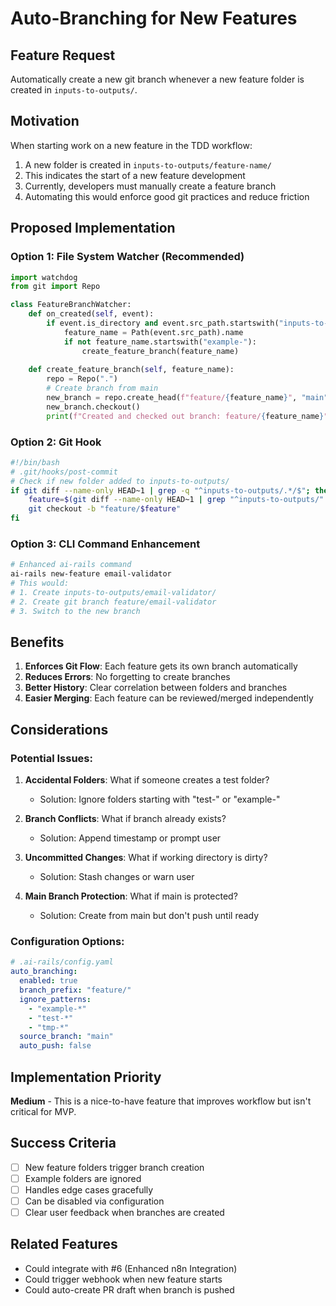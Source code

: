 # Auto-Branching for New Features

## Feature Request

Automatically create a new git branch whenever a new feature folder is created in `inputs-to-outputs/`.

## Motivation

When starting work on a new feature in the TDD workflow:
1. A new folder is created in `inputs-to-outputs/feature-name/`
2. This indicates the start of a new feature development
3. Currently, developers must manually create a feature branch
4. Automating this would enforce good git practices and reduce friction

## Proposed Implementation

### Option 1: File System Watcher (Recommended)
```python
import watchdog
from git import Repo

class FeatureBranchWatcher:
    def on_created(self, event):
        if event.is_directory and event.src_path.startswith("inputs-to-outputs/"):
            feature_name = Path(event.src_path).name
            if not feature_name.startswith("example-"):
                create_feature_branch(feature_name)
    
    def create_feature_branch(self, feature_name):
        repo = Repo(".")
        # Create branch from main
        new_branch = repo.create_head(f"feature/{feature_name}", "main")
        new_branch.checkout()
        print(f"Created and checked out branch: feature/{feature_name}")
```

### Option 2: Git Hook
```bash
#!/bin/bash
# .git/hooks/post-commit
# Check if new folder added to inputs-to-outputs/
if git diff --name-only HEAD~1 | grep -q "^inputs-to-outputs/.*/$"; then
    feature=$(git diff --name-only HEAD~1 | grep "^inputs-to-outputs/" | head -1 | cut -d'/' -f2)
    git checkout -b "feature/$feature"
fi
```

### Option 3: CLI Command Enhancement
```bash
# Enhanced ai-rails command
ai-rails new-feature email-validator
# This would:
# 1. Create inputs-to-outputs/email-validator/
# 2. Create git branch feature/email-validator
# 3. Switch to the new branch
```

## Benefits

1. **Enforces Git Flow**: Each feature gets its own branch automatically
2. **Reduces Errors**: No forgetting to create branches
3. **Better History**: Clear correlation between folders and branches
4. **Easier Merging**: Each feature can be reviewed/merged independently

## Considerations

### Potential Issues:
1. **Accidental Folders**: What if someone creates a test folder?
   - Solution: Ignore folders starting with "test-" or "example-"

2. **Branch Conflicts**: What if branch already exists?
   - Solution: Append timestamp or prompt user

3. **Uncommitted Changes**: What if working directory is dirty?
   - Solution: Stash changes or warn user

4. **Main Branch Protection**: What if main is protected?
   - Solution: Create from main but don't push until ready

### Configuration Options:
```yaml
# .ai-rails/config.yaml
auto_branching:
  enabled: true
  branch_prefix: "feature/"
  ignore_patterns:
    - "example-*"
    - "test-*"
    - "tmp-*"
  source_branch: "main"
  auto_push: false
```

## Implementation Priority

**Medium** - This is a nice-to-have feature that improves workflow but isn't critical for MVP.

## Success Criteria

- [ ] New feature folders trigger branch creation
- [ ] Example folders are ignored
- [ ] Handles edge cases gracefully
- [ ] Can be disabled via configuration
- [ ] Clear user feedback when branches are created

## Related Features

- Could integrate with #6 (Enhanced n8n Integration)
- Could trigger webhook when new feature starts
- Could auto-create PR draft when branch is pushed